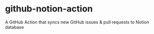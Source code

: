 # github-notion-action
A GitHub Action that syncs new GitHub issues &amp; pull requests to Notion database
